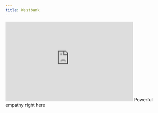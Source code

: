 ```yaml
---
title: Westbank
---
```

<iframe width="400" height="250" src="https://www.youtube.com/embed/3tR6mKcBbT4?start=873" frameborder="0" allow="accelerometer; autoplay; encrypted-media; gyroscope; picture-in-picture" allowfullscreen></iframe>
Powerful empathy right here